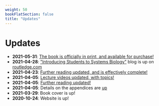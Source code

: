 ```yaml
---
weight: 50
bookFlatSection: false
title: "Updates"
---
```


# Updates

 - **2021-05-31**: [The book is officially in print, and available for purchase!](https://www.routledge.com/An-Introduction-to-Computational-Systems-Biology-Systems-Level-Modelling/Raman/p/book/9781138597327)
 - **2021-04-28**: ["Introducing Students to Systems Biology"](https://www.routledge.com/blog/article/introducing-students-to-systems-biology) blog is up on [routledge.com](https://www.routledge.com/blog/)
 - **2021-04-23**: [Further reading updated, and is effectively complete!](/SysBioBook/resources/further-reading/)
 - **2021-04-05**: [Lecture videos updated, with topics!](/SysBioBook/resources/lecture-videos/)
 - **2021-04-05**: [Further reading updated!](/SysBioBook/resources/further-reading/)
 - **2021-04-05**: Details on the appendices are [up](/SysBioBook/resources/appendices/)
 - **2021-03-29**: Book cover is up!
 - **2020-10-24**: Website is up!
